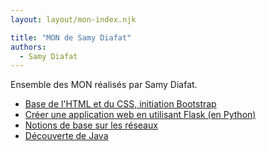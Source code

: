 ```yaml
---
layout: layout/mon-index.njk

title: "MON de Samy Diafat"
authors:
  - Samy Diafat
---
```


Ensemble des MON réalisés par Samy Diafat.

* [Base de l'HTML et du CSS, initiation Bootstrap](./temps-1-1/)
* [Créer une application web en utilisant Flask (en Python)](./temps-1-2/)
* [Notions de base sur les réseaux](./temps-2-1/)
* [Découverte de Java](./temps-2-2/)